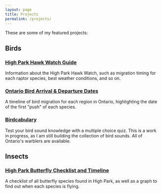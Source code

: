 ```yaml
---
layout: page
title: Projects
permalink: /projects/
---
```

These are some of my featured projects:

## Birds

### [High Park Hawk Watch Guide](https://theseanfraser.github.io/HPHW/)
Information about the High Park Hawk Watch, such as migration timing for each raptor species, best weather conditions, and so on.

### [Ontario Bird Arrival & Departure Dates](https://theseanfraser.github.io/ontario-arrival-departure-dates/)
A timeline of bird migration for each region in Ontario, highlighting the date of the first "push" of each species.

### [Birdcabulary](https://theseanfraser.github.io/birdcabulary/)
Test your bird sound knowledge with a multiple choice quiz. This is a work in progress, as I am still building the collection of bird sounds. All of Ontario's warblers are available.

## Insects

### [High Park Butterfly Checklist and Timeline](/butterflies/insects/2024/10/28/hp-butterflies.html)
A checklist of all butterfly species found in High Park, as well as a graph to find out when each species is flying.
